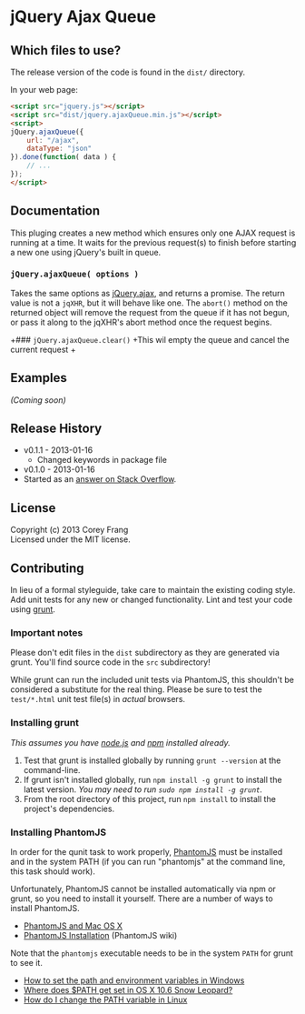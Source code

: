 # jQuery Ajax Queue

## Which files to use?
The release version of the code is found in the `dist/` directory.

In your web page:

```html
<script src="jquery.js"></script>
<script src="dist/jquery.ajaxQueue.min.js"></script>
<script>
jQuery.ajaxQueue({
	url: "/ajax",
	dataType: "json"
}).done(function( data ) {
	// ...
});
</script>
```

## Documentation

This pluging creates a new method which ensures only one AJAX request is running at a time.  It waits for the previous request(s) to finish before starting a new one using jQuery's built in queue.

### `jQuery.ajaxQueue( options )` 
Takes the same options as [jQuery.ajax](http://api.jquery.com/jQuery.ajax), and returns a promise.  The return value is not a `jqXHR`, but it will behave like one.  The `abort()` method on the returned object will remove the request from the queue if it has not begun, or pass it along to the jqXHR's abort method once the request begins.

+### `jQuery.ajaxQueue.clear()`
+This wil empty the queue and cancel the current request
+

## Examples
_(Coming soon)_

## Release History

* v0.1.1 - 2013-01-16 
	* Changed keywords in package file
* v0.1.0 - 2013-01-16
* Started as an [answer on Stack Overflow](http://stackoverflow.com/a/3035268/91914).

## License
Copyright (c) 2013 Corey Frang  
Licensed under the MIT license.

## Contributing
In lieu of a formal styleguide, take care to maintain the existing coding style. Add unit tests for any new or changed functionality. Lint and test your code using [grunt](https://github.com/cowboy/grunt).

### Important notes
Please don't edit files in the `dist` subdirectory as they are generated via grunt. You'll find source code in the `src` subdirectory!

While grunt can run the included unit tests via PhantomJS, this shouldn't be considered a substitute for the real thing. Please be sure to test the `test/*.html` unit test file(s) in _actual_ browsers.

### Installing grunt
_This assumes you have [node.js](http://nodejs.org/) and [npm](http://npmjs.org/) installed already._

1. Test that grunt is installed globally by running `grunt --version` at the command-line.
1. If grunt isn't installed globally, run `npm install -g grunt` to install the latest version. _You may need to run `sudo npm install -g grunt`._
1. From the root directory of this project, run `npm install` to install the project's dependencies.

### Installing PhantomJS

In order for the qunit task to work properly, [PhantomJS](http://www.phantomjs.org/) must be installed and in the system PATH (if you can run "phantomjs" at the command line, this task should work).

Unfortunately, PhantomJS cannot be installed automatically via npm or grunt, so you need to install it yourself. There are a number of ways to install PhantomJS.

* [PhantomJS and Mac OS X](http://ariya.ofilabs.com/2012/02/phantomjs-and-mac-os-x.html)
* [PhantomJS Installation](http://code.google.com/p/phantomjs/wiki/Installation) (PhantomJS wiki)

Note that the `phantomjs` executable needs to be in the system `PATH` for grunt to see it.

* [How to set the path and environment variables in Windows](http://www.computerhope.com/issues/ch000549.htm)
* [Where does $PATH get set in OS X 10.6 Snow Leopard?](http://superuser.com/questions/69130/where-does-path-get-set-in-os-x-10-6-snow-leopard)
* [How do I change the PATH variable in Linux](https://www.google.com/search?q=How+do+I+change+the+PATH+variable+in+Linux)
